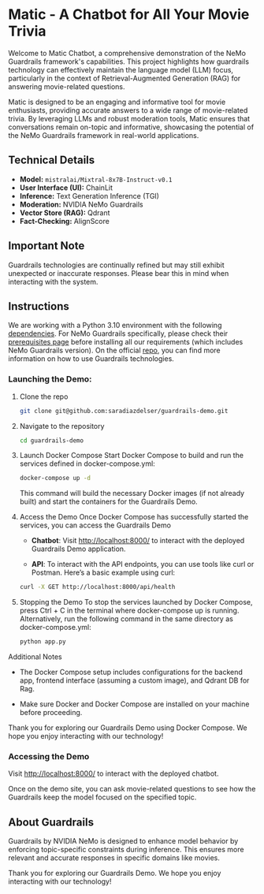 # Matic - A Chatbot for All Your Movie Trivia

Welcome to Matic Chatbot, a comprehensive demonstration of the NeMo Guardrails framework's capabilities. This project highlights how guardrails technology can effectively maintain the language model (LLM) focus, particularly in the context of Retrieval-Augmented Generation (RAG) for answering movie-related questions.

Matic is designed to be an engaging and informative tool for movie enthusiasts, providing accurate answers to a wide range of movie-related trivia. By leveraging LLMs and robust moderation tools, Matic ensures that conversations remain on-topic and informative, showcasing the potential of the NeMo Guardrails framework in real-world applications.

## Technical Details

- **Model:** `mistralai/Mixtral-8x7B-Instruct-v0.1`
- **User Interface (UI):** ChainLit
- **Inference:** Text Generation Inference (TGI)
- **Moderation:** NVIDIA NeMo Guardrails
- **Vector Store (RAG):** Qdrant
- **Fact-Checking:** AlignScore

## Important Note

Guardrails technologies are continually refined but may still exhibit unexpected or inaccurate responses. Please bear this in mind when interacting with the system.

## Instructions

We are working with a Python 3.10 environment with the following [dependencies](./requirements.txt). For NeMo Guardrails specifically, please check their [prerequisites page](https://github.com/NVIDIA/NeMo-Guardrails?tab=readme-ov-file#requirements) before installing all our requirements (which includes NeMo Guardrails version). On the official [repo](https://github.com/NVIDIA/NeMo-Guardrails), you can find more information on how to use Guardrails technologies.

### Launching the Demo:

1. Clone the repo

    ```bash
    git clone git@github.com:saradiazdelser/guardrails-demo.git
    ```

2. Navigate to the repository

    ```bash
    cd guardrails-demo
    ```

3. Launch Docker Compose
    Start Docker Compose to build and run the services defined in docker-compose.yml:

    ```bash
    docker-compose up -d
    ```

    This command will build the necessary Docker images (if not already built) and start the containers for the Guardrails Demo.

4. Access the Demo
    Once Docker Compose has successfully started the services, you can access the Guardrails Demo

    - **Chatbot**: Visit <http://localhost:8000/> to interact with the deployed Guardrails Demo application.

    - **API**: To interact with the API endpoints, you can use tools like curl or Postman. Here’s a basic example using curl:

    ```bash
    curl -X GET http://localhost:8000/api/health
    ```

5. Stopping the Demo
    To stop the services launched by Docker Compose, press Ctrl + C in the terminal where docker-compose up is running. Alternatively, run the following command in the same directory as docker-compose.yml:

    ```bash
    python app.py
    ```

Additional Notes

- The Docker Compose setup includes configurations for the backend app, frontend interface (assuming a custom image), and Qdrant DB for Rag.

- Make sure Docker and Docker Compose are installed on your machine before proceeding.

Thank you for exploring our Guardrails Demo using Docker Compose. We hope you enjoy interacting with our technology!

### Accessing the Demo

Visit [http://localhost:8000/](http://localhost:8000/) to interact with the deployed chatbot.

Once on the demo site, you can ask movie-related questions to see how the Guardrails keep the model focused on the specified topic.

## About Guardrails

Guardrails by NVIDIA NeMo is designed to enhance model behavior by enforcing topic-specific constraints during inference. This ensures more relevant and accurate responses in specific domains like movies.

Thank you for exploring our Guardrails Demo. We hope you enjoy interacting with our technology!

